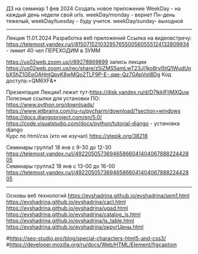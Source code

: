 ДЗ на семинар 1 фев 2024 Создать новое приложение WeekDay - на каждый день недели свой urls. weekDay/monday -  вернет Пн-день тяжелый, weekDay/tuesday - буду учится.  weekDay/sunday- выходной
_______________________________________________________
Лекция 11.01.2024 Разработка веб приложений
Ссылка на видеовстречу: https://telemost.yandex.ru/j/81507152103295765500560555124132809934 - лимит 40 чел ПЕРЕХОДИМ в ЗУММ

https://us02web.zoom.us/j/89278869899
запись лекции https://us02web.zoom.us/rec/share/z5iZMS5amLwT23Jj1ko8rvl5tQ1WudUnbX5hZ1GEpOAHntQpvK8wMQo2TLF9P-E-.qae-Qz7GApVot8Dg
Код доступа:=QM6XF&*<br>

Презентация Лекции1 лежит тут-https://disk.yandex.ru/d/D7lkkIFljMXQuw<br>
Полезные ссылки для установки ПО: <br> 
https://www.python.org/downloads/ <br>
https://www.jetbrains.com/ru-ru/pycharm/download/?section=windows<br>
https://docs.djangoproject.com/en/5.0/<br>
https://code.visualstudio.com/docs/python/tutorial-django - установка django<br>
Курс по html/css (кто не изучал) https://stepik.org/38218

Семинары группа1 18 янв с 9-30 до 12-30  https://telemost.yandex.ru/j/49220505736946586604140406788822442805<br>
Семинары группа2 18 янв с 13-00 до 16-00 https://telemost.yandex.ru/j/49220505736946586604140406788822442805

_____________________________________________________________

Основы веб технологий
https://evshadrina.github.io/evshadrina/sem1.html
https://evshadrina.github.io/evshadrina/cacl.html
https://evshadrina.github.io/evshadrina/ugad.html
https://evshadrina.github.io/evshadrina/catalog_js.html
https://evshadrina.github.io/evshadrina/js_table.html
https://evshadrina.github.io/evshadrina/округЦены.html



#https://seo-studio.pro/blog/special-characters-html5-and-css3/
#https://developer.mozilla.org/ru/docs/Web/HTML/Element/figcaption







